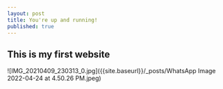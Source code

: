 ```yaml
---
layout: post
title: You're up and running!
published: true
---
```

## This is my first website

![IMG_20210409_230313_0.jpg]({{site.baseurl}}/_posts/WhatsApp Image 2022-04-24 at 4.50.26 PM.jpeg)

